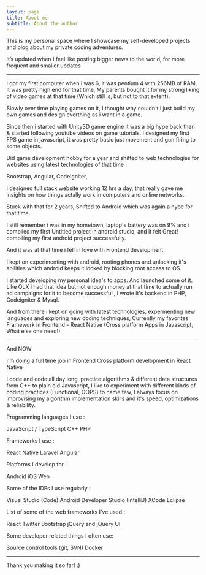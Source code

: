 ```yaml
---
layout: page
title: About me
subtitle: About the author
---
```

This is my personal space where I showcase my self-developed projects and blog about my private coding adventures.

It’s updated when I feel like posting bigger news to the world, for more frequent and smaller updates

________________________________________________________________________________________________________________________

I got my first computer when i was 6, it was pentium 4 with 256MB of RAM, It was pretty high end for that time, My parents bought it for my strong liking of video games at that time (Which still is, but not to that extent).

Slowly over time playing games on it, I thought why couldn't i just build my own games and design everthing as i want in a game.

Since then i started with Unity3D game engine it was a big hype back then & started following youtube videos on game tutorials. I designed my first FPS game in javascript, it was pretty basic just movement and gun firing to some objects.

Did game development hobby for a year and shifted to web technologies for websites using latest technologies of that time :

Bootstrap,
Angular,
CodeIgniter,

I designed full stack website working 12 hrs a day, that really gave me insights on how things actally work in computers and online networks.

Stuck with that for 2 years, Shifted to Android which was again a hype for that time.

I still remember i was in my hometown, laptop's battery was on 9% and i compiled my first Untitled project in android studio, and it felt Great! compiling my first android project successfully.

And it was at that time i fell in love with Frontend development.

I kept on experimenting with android, rooting phones and unlocking it's abilities which android keeps it locked by blocking root access to OS.

I started developing my personal idea's to apps. And launched some of it. Like OLX i had that idea but not enough money at that time to actually run ad campaigns for it to become successfull, I wrote it's backend in PHP, Codeigniter & Mysql.

And from there i kept on going with latest technologies, expermenting new languages and exploring new coding techniques, Currently my favorites Framework in Frontend - React Native (Cross platform Apps in Javascript, What else one need!)

______________________________

And NOW 

I'm doing a full time job in Frontend Cross platform development in React Native

I code and code all day long, practice algorithms & different data structures from C++ to plain old Javascript, I like to experiment with different kinds of coding practices (Functional, OOPS) to name few, I always focus on improvising my algorithm implementation skills and it's speed, optimizations & reliability.


Programming languages I use :

JavaScript / TypeScript
C++
PHP

Frameworks I use :

React Native
Laravel
Angular

Platforms I develop for :

Android
iOS
Web

Some of the IDEs I use regularly :

Visual Studio (Code)
Android Developer Studio (IntelliJ)
XCode
Eclipse

List of some of the web frameworks I’ve used :

React
Twitter Bootstrap
jQuery and jQuery UI

Some developer related things I often use:

Source control tools (git, SVN)
Docker

____


Thank you making it so far! :)



<!-- To be honest, I'm having some trouble remembering right now, so why don't you just watch [my movie](https://en.wikipedia.org/wiki/The_Princess_Bride_%28film%29) and it will answer **all** your questions. -->
